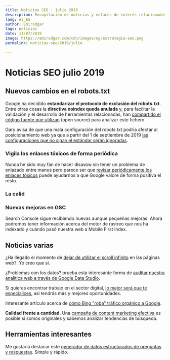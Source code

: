 ```yaml
---
title: Noticias SEO - julio 2019
description: Recopilación de noticias y enlaces de interés relacionados con el SEO y Marketing digital
lang: es_ES
author: Emirodgar
tags: noticias
date: 11/07/2019
image: https://emirodgar.com/cdn/images/og/estrategia-seo.png
permalink: noticias-seo/2019/julio

---
```


# Noticias SEO julio 2019

## Nuevos cambios en el robots.txt

Google ha decidido **estandarizar el protocolo de exclusión del robots.txt**. Entre otras cosas la **directiva noindex queda anulada** y, para facilitar la validación y el desarrollo de herramientas relacionadas, han [compartido el código fuente que utilizan](https://webmasters.googleblog.com/2019/07/repp-oss.html) (open source) para analizar este fichero. 

<amp-twitter 
  width="375"
  height="472"
  layout="responsive"
  data-tweetid="1145766318680858625">
</amp-twitter>

Gary avisa de que una mala configuración del robots.txt podría afectar al posicionamiento web ya que a partir del 1 de septiembre de 2019 [las configuraciones que no sigan el estándar serán ignoradas](https://webmasters.googleblog.com/2019/07/a-note-on-unsupported-rules-in-robotstxt.html).

<amp-twitter 
  width="375"
  height="472"
  layout="responsive"
  data-tweetid="1145951912900157440">
</amp-twitter>


### Vigila los enlaces tóxicos de forma periódica 

Nunca he sido muy fan de hacer disavow sin tener un problema de enlazado entre manos pero parece ser que [revisar periódicamente los enlaces tóxicos](https://www.seroundtable.com/amp/google-trust-algorithmic-links-27014.html) puede ayudarnos a que Google valore de forma positiva el resto.

### La calid

### Nuevas mejoras en GSC

Search Console sigue recibiendo nuevas aunque pequeñas mejoras. Ahora podremos tener información acerca del motor de rastreo que nos ha indexado y cuándo pasó nuestra web a Mobile First Index.

<amp-twitter 
  width="375"
  height="472"
  layout="responsive"
  data-tweetid="1143891813662486528">
</amp-twitter>

## Noticias varias

¿Ha llegado el momento de [dejar de utilizar el scroll infinito](http://www.invisionapp.com/inside-design/kill-infinite-scroll/) en las páginas web?. Yo creo que sí.

¿Problemas con los datos? prueba esta interesante forma de [auditar nuestra analítica web a través de Google Data Studio](http://www.charlesfarina.com/audit-your-google-analytics-data-with-google-data-studio/).

Si quieres encontrar trabajo en el sector digital, [lo mejor será que te especialices](https://www.kevin-indig.com/become-a-specialist-if-you-want-a-career-in-digital-marketing/), así tendrás más y mejores oportunidades.

Interesante artículo acerca de [cómo Bing "roba" tráfico orgánico a Google](https://www.tldrseo.com/bing-google-organic-traffic/).

**Calidad frente a cantidad**. Una [campaña de content marketing efectiva](https://riseatseven.com/blog/building-link-campaigns-that-top-tier-journalists-love-for-a-brand-that-no-ones-heard-of-or-likes/) es posible si somos originales y sabemos analizar tendencias de búsqueda.

## Herramientas interesantes

Me gustaría destacar este [generador de datos estructurados de preguntas y respuestas](https://saijogeorge.com/json-ld-schema-generator/faq/). Simple y rápido. 
<!--stackedit_data:
eyJoaXN0b3J5IjpbLTYyMDIxNDk0OSwyMDkwNTI0NDQsLTE4Mj
EzMjU2MzYsLTE0OTA4MDU4NTcsLTY4ODMwODU1OCwtNjY1MTA1
MzksLTEwNzM3MjM1NzEsLTEwMDQyMjgzMzYsLTE0MzI3NzY3OD
AsMTcwNTA1NDIzMCw4MTE2MzgwMDUsLTI2NTAzODIzNSwtMTYy
NjA2NTg2N119
-->